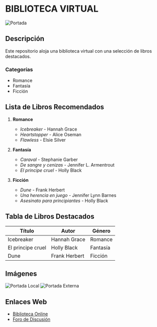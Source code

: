 # BIBLIOTECA VIRTUAL 
![Portada](https://ethic.es/wp-content/uploads/2023/10/biblioteca.png)
## Descripción
Este repositorio aloja una biblioteca virtual con una selección de libros destacados.

### Categorías
* Romance
* Fantasía
* Ficción

## Lista de Libros Recomendados

1. **Romance**
    - *Icebreaker* - Hannah Grace
    - *Heartstopper* - Alice Oseman
    - *Flawless* - Elsie Silver

2. **Fantasía**
    - *Caraval* - Stephanie Garber
    - *De sangre y cenizas* - Jennifer L. Armentrout
    - *El principe cruel* - Holly Black

3. **Ficción**
    - *Dune* - Frank Herbert
    - *Una herencia en juego* - Jennifer Lynn Barnes
    - *Asesinato para principiantes* - Holly Black


## Tabla de Libros Destacados
| Título                       | Autor                   | Género           |
|------------------------------|--------------------------|------------------|
| Icebreaker         | Hannah Grace   | Romance          |
| El principe cruel | Holly Black       | Fantasía       |
| Dune                         | Frank Herbert           | Ficción  |

## Imágenes
![Portada Local](./covers/cien_anos_de_soledad.jpg)
![Portada Externa](https://example.com/covers/sapiens.jpg)

## Enlaces Web
- [Biblioteca Online](https://example.com/library)
- [Foro de Discusión](https://example.com/forum)
